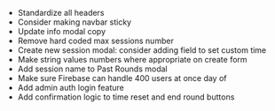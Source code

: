 - Standardize all headers
- Consider making navbar sticky
- Update info modal copy
- Remove hard coded max sessions number
- Create new session modal: consider adding field to set custom time
- Make string values numbers where appropriate on create form
- Add session name to Past Rounds modal
- Make sure Firebase can handle 400 users at once day of
- Add admin auth login feature
- Add confirmation logic to time reset and end round buttons
